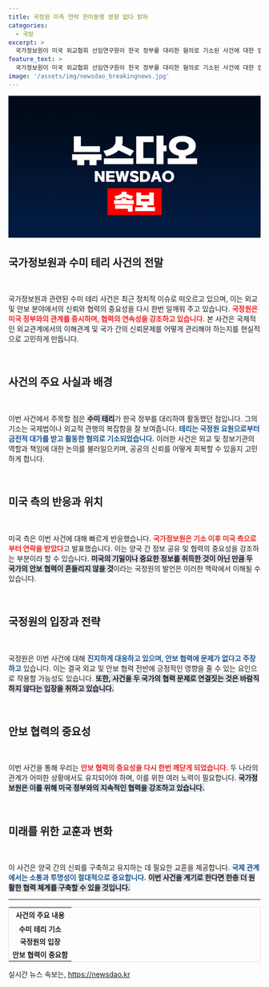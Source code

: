 ```yaml
---
title: 국정원 미측 연락 한미동맹 영향 없다 밝혀
categories:
  - 국방
excerpt: >
  국가정보원이 미국 외교협회 선임연구원이 한국 정부를 대리한 혐의로 기소된 사건에 대한 입장을 밝혔습니다. 이 사건이 한미 동맹에 미치는 영향은 없다고 강조하며, 협력 관계는 여전히 견고하다고 전했습니다.
feature_text: >
  국가정보원이 미국 외교협회 선임연구원이 한국 정부를 대리한 혐의로 기소된 사건에 대한 입장을 밝혔습니다. 이 사건이 한미 동맹에 미치는 영향은 없다고 강조하며, 협력 관계는 여전히 견고하다고 전했습니다.
image: '/assets/img/newsdao_breakingnews.jpg'
---
```


<p><img src="/assets/img/newsdao_breakingnews.jpg" alt="pcversion 속보" /></p>

<h2 data-ke-size="size26">국가정보원과 수미 테리 사건의 전말</h2>

<p data-ke-size="size16">&nbsp;</p> 

<p>국가정보원과 관련된 수미 테리 사건은 최근 정치적 이슈로 떠오르고 있으며, 이는 외교 및 안보 분야에서의 신뢰와 협력의 중요성을 다시 한번 일깨워 주고 있습니다. <b><span style="color: #ee2323;">국정원은 미국 정부와의 관계를 중시하며, 협력의 연속성을 강조하고 있습니다.</span></b> 본 사건은 국제적인 외교관계에서의 이해관계 및 국가 간의 신뢰문제를 어떻게 관리해야 하는지를 현실적으로 고민하게 만듭니다. </p>

<p><br></p>

<h2 data-ke-size="size26">사건의 주요 사실과 배경</h2>

<p data-ke-size="size16">&nbsp;</p> 

<p>이번 사건에서 주목할 점은 <b><span style="background-color: #21538527;">수미 테리</span></b>가 한국 정부를 대리하여 활동했던 점입니다. 그의 기소는 국제법이나 외교적 관행의 복잡함을 잘 보여줍니다. <b><span style="color: #1a5490;">테리는 국정원 요원으로부터 금전적 대가를 받고 활동한 혐의로 기소되었습니다.</span></b> 이러한 사건은 외교 및 정보기관의 역할과 책임에 대한 논의를 불러일으키며, 공공의 신뢰를 어떻게 회복할 수 있을지 고민하게 합니다.</p>

<p><br></p>

<h2 data-ke-size="size26">미국 측의 반응과 위치</h2>

<p data-ke-size="size16">&nbsp;</p> 

<p>미국 측은 이번 사건에 대해 빠르게 반응했습니다. <b><span style="color: #ee2323;">국가정보원은 기소 이후 미국 측으로부터 연락을 받았다</span></b>고 발표했습니다. 이는 양국 간 정보 공유 및 협력의 중요성을 강조하는 부분이라 할 수 있습니다. <b><span style="background-color: #21538527;">미국의 기밀이나 중요한 정보를 취득한 것이 아닌 만큼 두 국가의 안보 협력이 흔들리지 않을 것</span></b>이라는 국정원의 발언은 이러한 맥락에서 이해될 수 있습니다.</p>

<p><br></p>

<h2 data-ke-size="size26">국정원의 입장과 전략</h2>

<p data-ke-size="size16">&nbsp;</p> 

<p>국정원은 이번 사건에 대해 <b><span style="color: #1a5490;">진지하게 대응하고 있으며, 안보 협력에 문제가 없다고 주장하고</span></b> 있습니다. 이는 결국 외교 및 안보 협력 전반에 긍정적인 영향을 줄 수 있는 요인으로 작용할 가능성도 있습니다. <b><span style="background-color: #21538527;">또한, 사건을 두 국가의 협력 문제로 연결짓는 것은 바람직하지 않다는 입장을 취하고 있습니다.</span></b></p>

<p><br></p>

<h2 data-ke-size="size26">안보 협력의 중요성</h2>

<p data-ke-size="size16">&nbsp;</p> 

<p>이번 사건을 통해 우리는 <b><span style="color: #ee2323;">안보 협력의 중요성을 다시 한번 깨닫게 되었습니다.</span></b> 두 나라의 관계가 어떠한 상황에서도 유지되어야 하며, 이를 위한 여러 노력이 필요합니다. <b><span style="background-color: #21538527;">국가정보원은 이를 위해 미국 정부와의 지속적인 협력을 강조하고 있습니다.</span></b></p>

<p><br></p>

<h2 data-ke-size="size26">미래를 위한 교훈과 변화</h2>

<p data-ke-size="size16">&nbsp;</p> 

<p>이 사건은 양국 간의 신뢰를 구축하고 유지하는 데 필요한 교훈을 제공합니다. <b><span style="color: #1a5490;">국제 관계에서는 소통과 투명성이 절대적으로 중요합니다.</span></b> <b><span style="background-color: #21538527;">이번 사건을 계기로 한다면 한층 더 원활한 협력 체계를 구축할 수 있을 것입니다.</span></b></p>

<hr>

<table style="width: 100%; border: 1px solid #ddd;">
  <tr>
    <td style="text-align: center; height: 25px;"><b>사건의 주요 내용</b></td>
  </tr>
  <tr>
    <td style="text-align: center; height: 17px;"><b>수미 테리 기소</b></td>
  </tr>
  <tr>
    <td style="text-align: center; height: 17px;"><b>국정원의 입장</b></td>
  </tr>
  <tr>
    <td style="text-align: center; height: 17px;"><b>안보 협력이 중요함</b></td>
  </tr>
</table>
실시간 뉴스 속보는, <a href="https://newsdao.kr" rel="dofollow">https://newsdao.kr</a>


